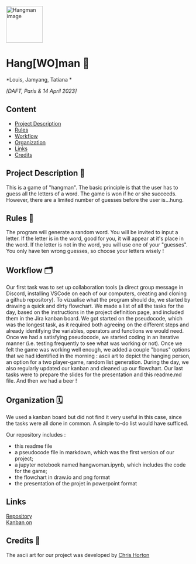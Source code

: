 <img src="https://www.englishclub.com/images/esl-games/hangman-150.png" alt="Hangman image" width="100"/>

# Hang[WO]man 🤙
*Louis, Jamyang, Tatiana *

*[DAFT, Paris & 14 April 2023]*

## Content
- [Project Description](#project-description)
- [Rules](#rules)
- [Workflow](#workflow)
- [Organization](#organization)
- [Links](#links)
- [Credits](#credits)

## Project Description 📝
This is a game of "hangman".
The basic principle is that the user has to guess all the letters of a word. 
The game is won if he or she succeeds. 
However, there are a limited number of guesses before the user is...hung. 

## Rules 📐
The program will generate a random word.
You will be invited to input a letter. 
If the letter is in the word, good for you, it will appear at it's place in the word. 
If the letter is not in the word, you will use one of your "guesses". 
You only have ten wrong guesses, so choose your letters wisely !


## Workflow 🗂️
Our first task was to set up collaboration tools (a direct group message in Discord, installing VSCode on each of our computers, creating and cloning a github repository).
To vizualise what the program should do, we started by drawing a quick and dirty flowchart. 
We made a list of all the tasks for the day, based on the instructions in the project definition page, and included them in the Jira kanban board.
We got started on the pseudocode, which was the longest task, as it required both agreeing on the different steps and already identifying the variables, operators and functions we would need. 
Once we had a satisfying pseudocode, we started coding in an iterative manner (i.e. testing frequently to see what was working or not). Once we felt the game was working well enough, we added a couple "bonus" options that we had identified in the morning : ascii art to depict the hanging person, an option for a two player-game, random list generation. 
During the day, we also regularly updated our kanban and cleaned up our flowchart. Our last tasks were to prepare the slides for the presentation and this readme.md file. 
And then we had a beer !

## Organization 🗓️
We used a kanban board but did not find it very useful in this case, since the tasks were all done in common. 
A simple to-do list would have sufficed. 

Our repository includes : 
- this readme file
- a pseudocode file in markdown, which was the first version of our project; 
- a jupyter notebook named hangwoman.ipynb, which includes the code for the game; 
- the flowchart in draw.io and png format 
- the presentation of the projet in powerpoint format

## Links

[Repository](https://github.com/louis-md/hangman)   
[Kanban on ](https://jamy75.atlassian.net/jira/software/projects/DAT/boards/1)  

## Credits 🥰
The ascii art for our project was developed by [Chris Horton](https://gist.github.com/chrishorton/8510732aa9a80a03c829b09f12e20d9c) 